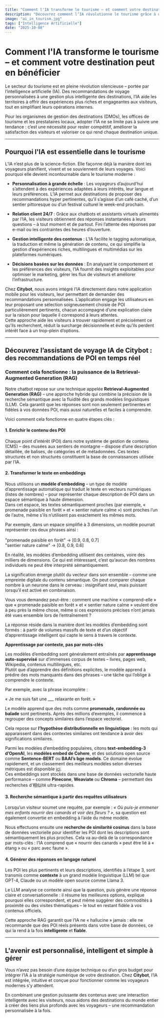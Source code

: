 ```yaml
---
title: "Comment l'IA transforme le tourisme – et comment votre destination peut en bénéficier"
description: "Découvrez comment l’IA révolutionne le tourisme grâce à des recommandations de POI personnalisées basées sur la Retrieval-Augmented Generation (RAG)."
image: "ai_in_tourism.jpg"
tags: ["Intelligence Artificielle"]
date: "2025-10-08"
---
```


# Comment l'IA transforme le tourisme – et comment votre destination peut en bénéficier

Le secteur du tourisme est en pleine révolution silencieuse – portée par l’intelligence artificielle (IA). Des recommandations de voyage personnalisées à une gestion plus intelligente des destinations, l’IA aide les territoires à offrir des expériences plus riches et engageantes aux visiteurs, tout en simplifiant leurs opérations internes.

Pour les organismes de gestion des destinations (DMOs), les offices de tourisme et les prestataires locaux, adopter l’IA ne se limite pas à suivre une tendance : c’est une nécessité pour rester compétitif, améliorer la satisfaction des visiteurs et valoriser ce qui rend chaque destination unique.

---

## Pourquoi l'IA est essentielle dans le tourisme

L’IA n’est plus de la science-fiction. Elle façonne déjà la manière dont les voyageurs planifient, vivent et se souviennent de leurs voyages. Voici pourquoi elle devient incontournable dans le tourisme moderne :

- **Personnalisation à grande échelle** : Les voyageurs d’aujourd’hui s’attendent à des expériences adaptées à leurs intérêts, leur langue et leurs préférences. L’IA permet aux destinations de proposer des recommandations hyper pertinentes, qu’il s’agisse d’un café caché, d’un sentier pittoresque ou d’un festival culturel le week-end prochain.
  
- **Relation client 24/7** : Grâce aux chatbots et assistants virtuels alimentés par l’IA, les visiteurs obtiennent des réponses instantanées à leurs questions – à tout moment et de partout. Fini l’attente des réponses par e-mail ou les contraintes des heures d’ouverture.

- **Gestion intelligente des contenus** : L’IA facilite le tagging automatique, la traduction et même la génération de contenu, ce qui simplifie la gestion d’expériences riches, multilingues et multimédias sur les plateformes numériques.

- **Décisions basées sur les données** : En analysant le comportement et les préférences des visiteurs, l’IA fournit des insights exploitables pour optimiser le marketing, gérer les flux de visiteurs et améliorer l’infrastructure.

Chez **Citybot**, nous avons intégré l’IA directement dans notre application mobile pour les visiteurs, leur permettant de demander des recommandations personnalisées. L’application engage les utilisateurs en leur proposant une sélection soigneusement choisie de POI particulièrement pertinents, chacun accompagné d’une explication claire sur la raison pour laquelle il correspond à leurs attentes.  
Cette approche aide les visiteurs à trouver rapidement et précisément ce qu’ils recherchent, réduit la surcharge décisionnelle et évite qu’ils perdent intérêt face à un trop-plein d’options.

---

## Découvrez l’assistant de voyage IA de Citybot : des recommandations de POI en temps réel

### Comment cela fonctionne : la puissance de la Retrieval-Augmented Generation (RAG)

Notre chatbot repose sur une technique appelée **Retrieval-Augmented Generation (RAG)** – une approche hybride qui combine la précision de la recherche sémantique avec la fluidité des grands modèles linguistiques (LLM). Cela garantit que les réponses sont non seulement pertinentes et fidèles à vos données POI, mais aussi naturelles et faciles à comprendre.

Voici comment cela fonctionne en quatre étapes clés :

#### 1. **Enrichir le contenu des POI**

Chaque point d’intérêt (POI) dans notre système de gestion de contenu (CMS) – des musées aux sentiers de montagne – dispose d’une description détaillée, de balises, de catégories et de métadonnées. Ces textes structurés et non structurés constituent la base de connaissances utilisée par l’IA.

#### 2. **Transformer le texte en embeddings**

Nous utilisons un **modèle d’embedding** – un type de modèle d’apprentissage automatique qui traduit le texte en vecteurs numériques (listes de nombres) – pour représenter chaque description de POI dans un espace sémantique à haute dimension.  
Dans cet espace, les textes sémantiquement proches (par exemple, « promenade paisible en forêt » et « sentier nature calme ») sont proches l’un de l’autre, même s’ils n’utilisent pas exactement les mêmes mots.

Par exemple, dans un espace simplifié à 3 dimensions, un modèle pourrait représenter ces deux phrases ainsi :  
<br>
"promenade paisible en forêt" → [0.9, 0.8, 0.7]<br>
"sentier nature calme"           → [0.8, 0.9, 0.6]<br>

En réalité, les modèles d’embedding utilisent des centaines, voire des milliers de dimensions. Ce qui est intéressant, c’est qu’aucun des nombres individuels ne peut être interprété sémantiquement.

La signification émerge plutôt du vecteur dans son ensemble – comme une empreinte digitale du contenu sémantique. On peut comparer chaque nombre à un neurone dans le cerveau : insignifiant seul, mais puissant lorsqu’il est activé en combinaison.

Vous vous demandez peut-être : comment une machine « comprend-elle » que « promenade paisible en forêt » et « sentier nature calme » veulent dire à peu près la même chose, même si ces expressions précises n’ont jamais été vues ensemble lors de l’entraînement ?

La réponse réside dans la manière dont les modèles d’embedding sont formés : à partir de volumes massifs de texte et d’un objectif d’apprentissage intelligent qui capte le sens à travers le contexte.

**Apprentissage par contexte, pas par mots-clés**

Les modèles d’embedding sont généralement entraînés par **apprentissage auto-supervisé** sur d’immenses corpus de textes – livres, pages web, Wikipedia, contenus multilingues, etc.  
Plutôt que d’apprendre des définitions explicites, le modèle apprend à prédire des mots manquants dans des phrases – une tâche qui l’oblige à comprendre le contexte.

Par exemple, avec la phrase incomplète :  

« Je me suis fait une ___ relaxante en forêt. »

Le modèle apprend que des mots comme **promenade, randonnée ou balade** sont pertinents. Après des millions d’exemples, il commence à regrouper des concepts similaires dans l’espace vectoriel.

Cela repose sur **l’hypothèse distributionnelle en linguistique** : les mots qui apparaissent dans des contextes similaires ont tendance à avoir des significations similaires.

Parmi les modèles d’embedding populaires, citons **text-embedding-3 d’OpenAI**, les **modèles embed de Cohere**, et des solutions open source comme **Sentence-BERT** ou **BAAI’s bge models**. Ce domaine évolue rapidement, et un classement des meilleurs modèles selon diverses métriques est disponible [ici](https://huggingface.co/spaces/mteb/leaderboard).  
Ces embeddings sont stockés dans une base de données vectorielle haute performance – comme **Pinecone**, **Weaviate** ou **Chroma** – permettant des recherches d’相似ité ultra-rapides.

#### 3. **Recherche sémantique à partir des requêtes utilisateurs**

Lorsqu’un visiteur soumet une requête, par exemple : *« Où puis-je emmener mes enfants nourrir des canards et voir des fleurs ? »*, sa question est également convertie en embedding à l’aide du même modèle.

Nous effectuons ensuite une **recherche de similarité cosinus** dans la base de données vectorielle pour identifier les POI dont les descriptions sont sémantiquement les plus proches. Cela va au-delà de la correspondance par mots-clés : l’IA comprend que « nourrir des canards » peut être lié à « étang » ou « parc avec faune ».

#### 4. **Générer des réponses en langage naturel**

Les POI les plus pertinents et leurs descriptions, identifiés à l’étape 3, sont transmis comme **contexte** à un grand modèle linguistique (LLM) tel que GPT-4, Claude ou un modèle open source comme Llama 3.

Le LLM analyse ce contexte ainsi que la question, puis génère une réponse claire et conversationnelle : il résume les meilleures options, explique pourquoi elles correspondent, et peut même suggérer des commodités à proximité ou des visites thématiques – le tout en restant fidèle à vos contenus officiels.

Cette approche RAG garantit que l’IA ne « hallucine » jamais : elle ne recommande que des POI réels présents dans votre base de données, ce qui la rend à la fois **intelligente** et **fiable**.

---

## L'avenir est personnalisé, intelligent et simple à gérer

Vous n’avez pas besoin d’une équipe technique ou d’un gros budget pour intégrer l’IA à la stratégie numérique de votre destination. Chez **Citybot**, l’IA est intégrée, intuitive et conçue pour fonctionner comme les voyageurs modernes s’y attendent.

En combinant une gestion puissante des contenus avec une interaction intelligente avec les visiteurs, nous aidons des destinations du monde entier à créer des liens plus profonds avec les voyageurs – une recommandation personnalisée à la fois.